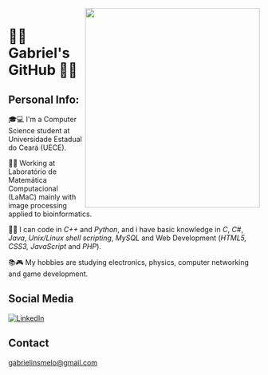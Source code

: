 <img align="right" width="350" height="400" src="imgs/matrix.gif">

# :ocean::boat: Gabriel's GitHub :rowboat::dolphin:

## Personal Info:

:mortar_board::computer: I'm a Computer Science student at Universidade Estadual do Ceará (UECE).

:wrench::microscope: Working at Laboratório de Matemática Computacional (LaMaC) mainly with image processing applied to bioinformatics.

:hammer::scroll: I can code in <i>C++</i> and <i>Python</i>, and i have basic knowledge in <i>C</i>, <i>C#</i>, <i>Java</i>, <i>Unix/Linux shell scripting</i>, <i>MySQL</i> and Web Development (<i>HTML5, CSS3, JavaScript</i> and <i>PHP</i>).

:books::video_game: My hobbies are studying electronics, physics, computer networking and game development.

## Social Media

[![LinkedIn](https://img.shields.io/badge/LinkedIn--blue?style=for-the-badge&logo=linkedin&link=https://www.linkedin.com/in/gabrielfurtadolinsmelo/&logoColor=white)](https://www.linkedin.com/in/gabrielfurtadolinsmelo/)

## Contact

<a href="mailto: gabrielinsmelo@gmail.com">gabrielinsmelo@gmail.com</a>
